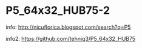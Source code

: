 # P5_64x32_HUB75-2
info: http://nicuflorica.blogspot.com/search?q=P5

info2: https://github.com/tehniq3/P5_64x32_HUB75
